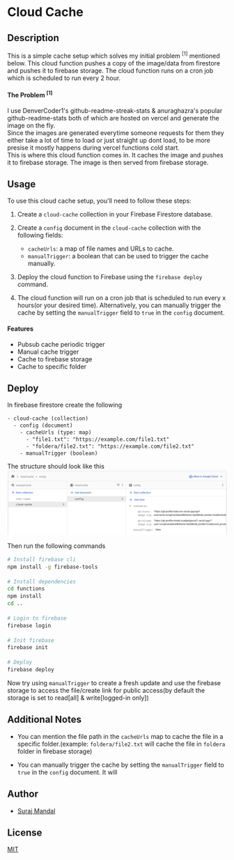 # Cloud Cache

## Description

This is a simple cache setup which solves my initial problem $^{[1]}$ mentioned below. This cloud function pushes a copy of the image/data from firestore and pushes it to firebase storage. The cloud function runs on a cron job which is scheduled to run every 2 hour.

#### The Problem $^{[1]}$

I use DenverCoder1's github-readme-streak-stats & anuraghazra's popular github-readme-stats both of which are hosted on vercel and generate the image on the fly.  
Since the images are generated everytime someone requests for them they either take a lot of time to load or just straight up dont load, to be more presise it mostly happens during vercel functions cold start.  
This is where this cloud function comes in. It caches the image and pushes it to firebase storage. The image is then served from firebase storage.

## Usage

To use this cloud cache setup, you'll need to follow these steps:

1. Create a `cloud-cache` collection in your Firebase Firestore database.
2. Create a `config` document in the `cloud-cache` collection with the following fields:

   - `cacheUrls`: a map of file names and URLs to cache.
   - `manualTrigger`: a boolean that can be used to trigger the cache manually.

3. Deploy the cloud function to Firebase using the `firebase deploy` command.
4. The cloud function will run on a cron job that is scheduled to run every x hours(or your desired time). Alternatively, you can manually trigger the cache by setting the `manualTrigger` field to `true` in the `config` document.

#### Features

- Pubsub cache periodic trigger
- Manual cache trigger
- Cache to firebase storage
- Cache to specific folder

## Deploy

In firebase firestore create the following

```
- cloud-cache (collection)
  - config (document)
    - cacheUrls (type: map)
      - "file1.txt": "https://example.com/file1.txt"
      - "foldera/file2.txt": "https://example.com/file2.txt"
    - manualTrigger (boolean)
```

The structure should look like this
![Firebase Firestore Example](_assets/image.png)

Then run the following commands

```bash
# Install firebase cli
npm install -g firebase-tools

# Install dependencies
cd functions
npm install
cd ..

# Login to firebase
firebase login

# Init firebase
firebase init

# Deploy
firebase deploy
```

Now try using `manualTrigger` to create a fresh update and use the firebase storage to access the file/create link for public access(by default the storage is set to read[all] & write[logged-in only])

## Additional Notes

- You can mention the file path in the `cacheUrls` map to cache the file in a specific folder.(example: `foldera/file2.txt` will cache the file in `foldera` folder in firebase storage)

- You can manually trigger the cache by setting the `manualTrigger` field to `true` in the `config` document. It will

## Author

- [Suraj Mandal](https://github.com/surajmandalcell)

## License

[MIT](https://choosealicense.com/licenses/mit/)
